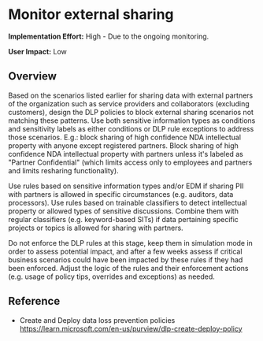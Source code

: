 # Monitor external sharing

**Implementation Effort:** High - Due to the ongoing monitoring.

**User Impact:** Low

## Overview

Based on the scenarios listed earlier for sharing data with external partners of the organization such as service providers and collaborators (excluding customers), design the DLP policies to block external sharing scenarios not matching these patterns. Use both sensitive information types as conditions and sensitivity labels as either conditions or DLP rule exceptions to address those scenarios.
E.g.: block sharing of high confidence NDA intellectual property with anyone except registered partners. Block sharing of high confidence NDA intellectual property with partners unless it's labeled as "Partner Confidential" (which limits access only to employees and partners and limits resharing functionality).

Use rules based on sensitive information types and/or EDM if sharing PII with partners is allowed in specific circumstances (e.g. auditors, data processors). 
Use rules based on trainable classifiers to detect intellectual property or allowed types of sensitive discussions. Combine them with regular classifiers (e.g. keyword-based SITs) if data pertaining specific projects or topics is allowed for sharing with partners. 

Do not enforce the DLP rules at this stage, keep them in simulation mode in order to assess potential impact, and after a few weeks assess if critical business scenarios could have been impacted by these rules if they had been enforced. Adjust the logic of the rules and their enforcement actions (e.g. usage of policy tips, overrides and exceptions) as needed. 

## Reference

* Create and Deploy data loss prevention policies https://learn.microsoft.com/en-us/purview/dlp-create-deploy-policy

